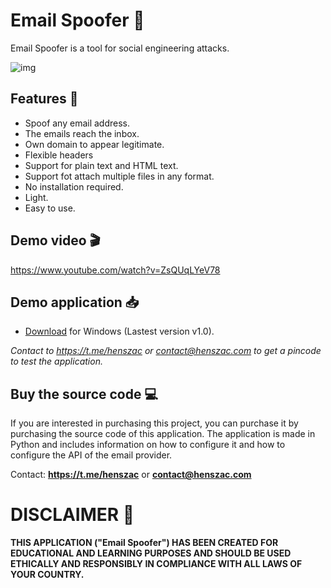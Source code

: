 #  Email Spoofer 📧

Email Spoofer is a tool for social engineering attacks.

![img](https://github.com/henszac/Email-Spoofer-Python-Windows/assets/166815874/54081dfa-c12e-4f81-b88b-fd7ada046ca7)

## Features 🚀

+ Spoof any email address.
+ The emails reach the inbox.
+ Own domain to appear legitimate.
+ Flexible headers
+ Support for plain text and HTML text.
+ Support fot attach multiple files in any format.
+ No installation required.
+ Light.
+ Easy to use.

## Demo video 🎬

https://www.youtube.com/watch?v=ZsQUqLYeV78

## Demo application 📥

+ [Download](https://github.com/henszac/Email-Spoofer-Python-Windows/releases/download/v1.0/Email-Spoofer-Python-Windows.rar) for Windows (Lastest version v1.0).
  
*Contact to https://t.me/henszac or contact@henszac.com to get a pincode to test the application.*

 ## Buy the source code 💻

If you are interested in purchasing this project, you can purchase it by purchasing the source code of this application. The application is made in Python and includes information on how to configure it and how to configure the API of the email provider.

Contact: **https://t.me/henszac** or **contact@henszac.com**

# DISCLAIMER 📜

**THIS APPLICATION ("Email Spoofer") HAS BEEN CREATED FOR EDUCATIONAL AND LEARNING PURPOSES AND SHOULD BE USED ETHICALLY AND RESPONSIBLY IN COMPLIANCE WITH ALL LAWS OF YOUR COUNTRY.**

